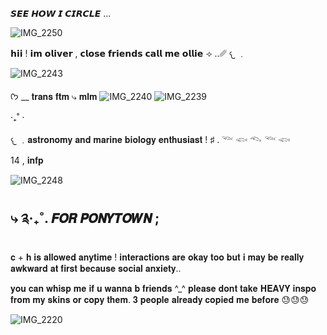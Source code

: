   𝙎𝙀𝙀 𝙃𝙊𝙒 𝙄 𝘾𝙄𝙍𝘾𝙇𝙀 ...

![IMG_2250](https://github.com/user-attachments/assets/babe5606-ff3c-418a-a2ae-060b509ac2cd)

𝗵𝗶𝗶 ! 𝗶𝗺 𝗼𝗹𝗶𝘃𝗲𝗿 , 𝗰𝗹𝗼𝘀𝗲 𝗳𝗿𝗶𝗲𝗻𝗱𝘀 𝗰𝗮𝗹𝗹 𝗺𝗲 𝗼𝗹𝗹𝗶𝗲
⟢ ..␥  𐔌 ﹒

![IMG_2243](https://github.com/user-attachments/assets/60bf43b7-eaac-4b9d-a49c-04d92dd118f0)

ᡣ𐭩 __ 𝐭𝐫𝐚𝐧𝐬 𝐟𝐭𝐦 ⤷ 𝐦𝐥𝐦 ![IMG_2240](https://github.com/user-attachments/assets/d4c2ae2f-ccf1-46c0-8cc1-ffbce8f873a9) ![IMG_2239](https://github.com/user-attachments/assets/679b107a-3db4-40cc-829b-be160c872d19)

   ‧₊˚ ⋅
     

𐔌 ﹒𝐚𝐬𝐭𝐫𝐨𝐧𝐨𝐦𝐲 𝐚𝐧𝐝 𝐦𝐚𝐫𝐢𝐧𝐞 𝐛𝐢𝐨𝐥𝐨𝐠𝐲 𝐞𝐧𝐭𝐡𝐮𝐬𝐢𝐚𝐬𝐭 !
♯ . 𓆝 𓆟 𓆞 𓆝 𓆟

14 , 𝐢𝐧𝐟𝐩

![IMG_2248](https://github.com/user-attachments/assets/d81664f7-4eae-4bba-89bd-c71fa1995372)

⤷ ༉‧₊˚. 𝙁𝙊𝙍 𝙋𝙊𝙉𝙔𝙏𝙊𝙒𝙉 ;
-
𝐜 + 𝐡 𝐢𝐬 𝐚𝐥𝐥𝐨𝐰𝐞𝐝 𝐚𝐧𝐲𝐭𝐢𝐦𝐞 ! 𝐢𝐧𝐭𝐞𝐫𝐚𝐜𝐭𝐢𝐨𝐧𝐬 𝐚𝐫𝐞 𝐨𝐤𝐚𝐲 𝐭𝐨𝐨 𝐛𝐮𝐭 𝐢 𝐦𝐚𝐲 𝐛𝐞 𝐫𝐞𝐚𝐥𝐥𝐲 𝐚𝐰𝐤𝐰𝐚𝐫𝐝 𝐚𝐭 𝐟𝐢𝐫𝐬𝐭 𝐛𝐞𝐜𝐚𝐮𝐬𝐞 𝐬𝐨𝐜𝐢𝐚𝐥 𝐚𝐧𝐱𝐢𝐞𝐭𝐲..

𝐲𝐨𝐮 𝐜𝐚𝐧 𝐰𝐡𝐢𝐬𝐩 𝐦𝐞 𝐢𝐟 𝐮 𝐰𝐚𝐧𝐧𝐚 𝐛 𝐟𝐫𝐢𝐞𝐧𝐝𝐬 ^_^
𝐩𝐥𝐞𝐚𝐬𝐞 𝐝𝐨𝐧𝐭 𝐭𝐚𝐤𝐞 𝐇𝐄𝐀𝐕𝐘 𝐢𝐧𝐬𝐩𝐨 𝐟𝐫𝐨𝐦 𝐦𝐲 𝐬𝐤𝐢𝐧𝐬 𝐨𝐫 𝐜𝐨𝐩𝐲 𝐭𝐡𝐞𝐦. 𝟑 𝐩𝐞𝐨𝐩𝐥𝐞 𝐚𝐥𝐫𝐞𝐚𝐝𝐲 𝐜𝐨𝐩𝐢𝐞𝐝 𝐦𝐞 𝐛𝐞𝐟𝐨𝐫𝐞 😓😓😓

![IMG_2220](https://github.com/user-attachments/assets/687dda31-e153-4e3a-8937-63ba86119223)
